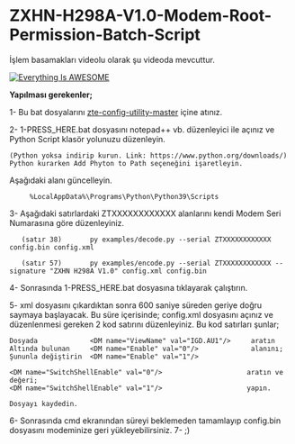 # ZXHN-H298A-V1.0-Modem-Root-Permission-Batch-Script
İşlem basamakları videolu olarak şu videoda mevcuttur.

[![Everything Is AWESOME](https://yt-embed.herokuapp.com/embed?v=G1BrJW67SMQ)](https://www.youtube.com/watch?v=G1BrJW67SMQ "Everything Is AWESOME")

<b>Yapılması gerekenler;</b>


1- Bu bat dosyalarını [zte-config-utility-master](https://github.com/mkst/zte-config-utility "zte-config-utility-master") içine atınız.

2- 1-PRESS_HERE.bat dosyasını notepad++ vb. düzenleyici ile açınız ve Python Script klasör yolunuzu düzenleyin. 
   
    (Python yoksa indirip kurun. Link: https://www.python.org/downloads/)
    Python kurarken Add Phyton to Path seçeneğini işaretleyin.

Aşağıdaki alanı güncelleyin.

		 %LocalAppData%\Programs\Python\Python39\Scripts
		
		
3- Aşağıdaki satırlardaki ZTXXXXXXXXXXXX alanlarını kendi Modem Seri Numarasına göre düzenleyiniz.

       (satır 38)		py examples/decode.py --serial ZTXXXXXXXXXXXX config.bin config.xml

       (satır 57)		py examples/encode.py --serial ZTXXXXXXXXXXXX --signature "ZXHN H298A V1.0" config.xml config.bin

		
4- Sonrasında 1-PRESS_HERE.bat dosyasına tıklayarak çalıştırın. 

5- xml dosyasını çıkardıktan sonra 600 saniye süreden geriye doğru saymaya başlayacak. Bu süre içerisinde;
	config.xml dosyasını açınız ve düzenlenmesi gereken 2 kod satırını düzenleyiniz.
	Bu kod satırları şunlar;
	
	Dosyada 	        <DM name="ViewName" val="IGD.AU1"/>     aratın
	Altında bulunan 	<DM name="Enable" val="0"/>             alanını;
	Şununla değiştirin	<DM name="Enable" val="1"/> 				
	
	<DM name="SwitchShellEnable" val="0"/>                     aratın ve değeri;
	<DM name="SwitchShellEnable" val="1"/>                     yapın.
	
	Dosyayı kaydedin.

6- Sonrasında cmd ekranından süreyi beklemeden tamamlayıp config.bin dosyasını modeminize geri yükleyebilirsiniz.
7- ;)
	
